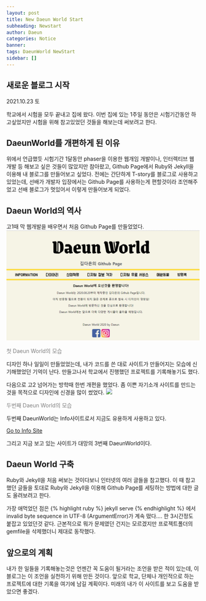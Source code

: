 ```yaml
---
layout: post
title: New Daeun World Start
subheading: Newstart
author: Daeun
categories: Notice
banner:
tags: DaeunWorld NewStart
sidebar: []
---
```


## 새로운 블로그 시작
2021.10.23 토

학교에서 시험을 모두 끝내고 집에 왔다. 이번 집에 있는 1주일 동안은 시험기간동안 하고싶었지만 시험을 위해 참고있었던 것들을 해보는데 써보려고 한다.

## DaeunWorld를 개편하게 된 이유

위에서 언급했듯 시험기간 1달동안 phaser을 이용한 웹개임 개발이나, 인터렉티브 웹 개발 등 해보고 싶은 것들이 많았지만 참아왔고, Github Page에서 Ruby와 Jekyll을 이용해 내 블로그를 만들어보고 싶었다. 전에는 간단하게 T-story를 블로그로 사용하고 있었는데, 선배가 개발자 입장에서는 Github Page를 사용하는게 편할것이라 조언해주었고 선배 블로그가 멋있어서 이렇게 만들어보게 되었다.

## Daeun World의 역사

고1때 막 웹개발을 배우면서 처음 Github Page를 만들었었다.
<img src="/assets/images/posts/notice/2021-10-23-New-Daeun-World-Start/firstDaeunWorld.png">
<p style="color:gray">첫 Daeun World의 모습</p>

디자인 하나 일일이 만들었었는데, 내가 코드를 쓴 대로 사이트가 만들어지는 모습에 신기해했었던 기억이 난다. 만들고나서 학교에서 진행했던 프로젝트를 기록해놓기도 했다.

다음으로 고2 넘어가는 방학때 한번 개편을 했었다. 좀 이쁜 자기소개 사이트를 만드는 것을 목적으로 디자인에 신경을 많이 썼었다.
<img src="/assets/images/posts/notice/2021-10-23-New-Daeun-World-Start/secondDaeunWorld.png">
<p style="color:gray">두번째 Daeun World의 모습</p>
두번째 DaeunWorld는 Info사이트로서 지금도 유용하게 사용하고 있다.
<p><a href="https://splanky0314.github.io/info/info.html" target="_blank">Go to Info Site</a></p>

그리고 지금 보고 있는 사이트가 대망의 3번째 DaeunWorld이다.


## Daeun World 구축

Ruby와 Jekyll을 처음 써보는 것이다보니 인터넷의 여러 글들을 참고했다. 이 때 참고했던 글들을 토대로 Ruby와 Jekyll을 이용해 Github Page를 세팅하는 방법에 대한 글도 올려보려고 한다. 

가장 애먹었던 점은 
{% highlight ruby %}
jekyll serve
{% endhighlight %}
에서 invalid byte sequence in UTF-8 (ArgumentError)가 계속 떴다.... 한 3시간정도 붙잡고 있었던것 같다. 근본적으로 뭐가 문제였던 건지는 모르겠지만 프로젝트폴더의 gemfile을 삭제했더니 제대로 동작했다.

## 앞으로의 계획

내가 한 일들을 기록해놓는것은 언젠간 꼭 도움이 될거라는 조언을 받은 적이 있는데, 이 블로그는 이 조언을 실천하기 위해 만든 것이다. 앞으로 학교, 단체나 개인적으로 하는 프로젝트에 대한 기록을 여기에 남길 계획이다. 미래의 내가 이 사이트를 보고 도움을 받았으면 좋겠다.